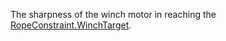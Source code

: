 The sharpness of the winch motor in reaching the
[RopeConstraint.WinchTarget](https://create.roblox.com/docs/reference/engine/classes/RopeConstraint#WinchTarget).